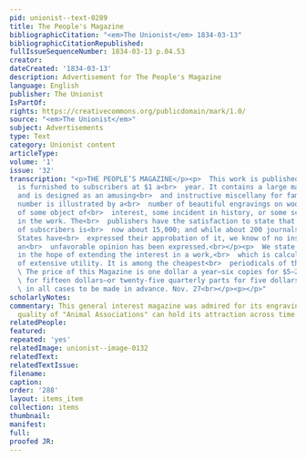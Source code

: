 ```yaml
---
pid: unionist--text-0289
title: The People's Magazine
bibliographicCitation: "<em>The Unionist</em> 1834-03-13"
bibliographicCitationRepublished: 
fullIssueSequenceNumber: 1834-03-13 p.04.53
creator: 
dateCreated: '1834-03-13'
description: Advertisement for The People's Magazine
language: English
publisher: The Unionist
IsPartOf: 
rights: https://creativecommons.org/publicdomain/mark/1.0/
source: "<em>The Unionist</em>"
subject: Advertisements
type: Text
category: Unionist content
articleType: 
volume: '1'
issue: '32'
transcription: "<p>THE PEOPLE’S MAGAZINE</p><p>  This work is published twice a month,
  is furnished to subscribers at $1 a<br>  year. It contains a large mass of information,
  and is designed as an amusing<br>  and instructive miscellany for families. Each
  number is illustrated by a<br>  number of beautiful engravings on wood, illustrative
  of some object of<br>  interest, some incident in history, or some scene described
  in the work. The<br>  publishers have the satisfaction to state that the number
  of subscribers is<br>  now about 15,000; and while about 200 journals in the United
  States have<br>  expressed their approbation of it, we know of no instance in which
  an<br>  unfavorable opinion has been expressed.<br></p><p>  We state these circumstances,
  in the hope of extending the interest in a work,<br>  which is calculated to be
  of extensive utility. It is among the cheapest<br>  periodicals of the United States.<br></p><p>
  \ The price of this Magazine is one dollar a year—six copies for $5—20 copies<br>
  \ for fifteen dollars—or twenty-five quarterly parts for five dollars. Payment<br>
  \ in all cases to be made in advance. Nov. 27<br></p><p></p>"
scholarlyNotes: 
commentary: This general interest magazine was admired for its engravings. The whimsical
  quality of "Animal Associations" can hold its attraction across time.
relatedPeople: 
featured: 
repeated: 'yes'
relatedImage: unionist--image-0132
relatedText: 
relatedTextIssue: 
filename: 
caption: 
order: '288'
layout: items_item
collection: items
thumbnail: 
manifest: 
full: 
proofed JR: 
---
```

